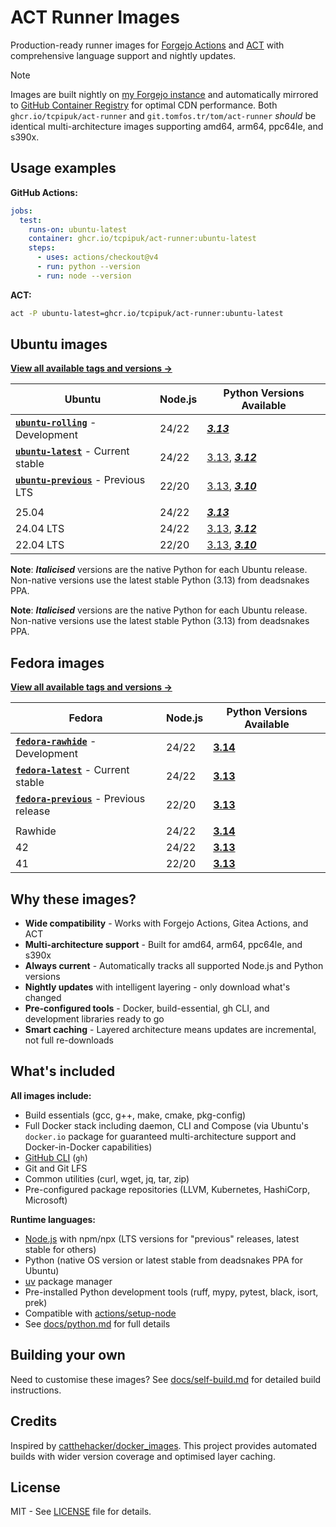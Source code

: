 # ACT Runner Images

Production-ready runner images for [Forgejo Actions](https://forgejo.org/docs/latest/user/actions/)
and [ACT](https://github.com/nektos/act) with comprehensive language support and nightly updates.

> [!NOTE]
> Images are built nightly on [my Forgejo instance](https://git.tomfos.tr/tom/act-runner) and
> automatically mirrored to [GitHub Container Registry](https://github.com/tcpipuk/act-runner/pkgs/container/act-runner)
> for optimal CDN performance. Both `ghcr.io/tcpipuk/act-runner` and `git.tomfos.tr/tom/act-runner`
> *should* be identical multi-architecture images supporting amd64, arm64, ppc64le, and s390x.

## Usage examples

**GitHub Actions:**

```yaml
jobs:
  test:
    runs-on: ubuntu-latest
    container: ghcr.io/tcpipuk/act-runner:ubuntu-latest
    steps:
      - uses: actions/checkout@v4
      - run: python --version
      - run: node --version
```

**ACT:**

```bash
act -P ubuntu-latest=ghcr.io/tcpipuk/act-runner:ubuntu-latest
```

## Ubuntu images

**[View all available tags and versions →](https://git.tomfos.tr/tom/-/packages/container/act-runner/versions)**

| Ubuntu | Node.js | Python Versions Available |
|--------|---------|---------------------------|
| **[`ubuntu-rolling`](https://git.tomfos.tr/tom/-/packages/container/act-runner/ubuntu-rolling)** - Development | 24/22 | [***3.13***](https://git.tomfos.tr/tom/-/packages/container/act-runner/ubuntu25.04-node24-22-py3.13) |
| **[`ubuntu-latest`](https://git.tomfos.tr/tom/-/packages/container/act-runner/ubuntu-latest)** - Current stable | 24/22 | [3.13](https://git.tomfos.tr/tom/-/packages/container/act-runner/ubuntu24.04-node24-22-py3.13), [***3.12***](https://git.tomfos.tr/tom/-/packages/container/act-runner/ubuntu24.04-node24-22-py3.12) |
| **[`ubuntu-previous`](https://git.tomfos.tr/tom/-/packages/container/act-runner/ubuntu-previous)** - Previous LTS | 22/20 | [3.13](https://git.tomfos.tr/tom/-/packages/container/act-runner/ubuntu22.04-node22-20-py3.13), [***3.10***](https://git.tomfos.tr/tom/-/packages/container/act-runner/ubuntu22.04-node22-20-py3.10) |
|  |  |  |
| 25.04 | 24/22 | [***3.13***](https://git.tomfos.tr/tom/-/packages/container/act-runner/ubuntu25.04-node24-22-py3.13) |
| 24.04 LTS | 24/22 | [3.13](https://git.tomfos.tr/tom/-/packages/container/act-runner/ubuntu24.04-node24-22-py3.13), [***3.12***](https://git.tomfos.tr/tom/-/packages/container/act-runner/ubuntu24.04-node24-22-py3.12) |
| 22.04 LTS | 22/20 | [3.13](https://git.tomfos.tr/tom/-/packages/container/act-runner/ubuntu22.04-node22-20-py3.13), [***3.10***](https://git.tomfos.tr/tom/-/packages/container/act-runner/ubuntu22.04-node22-20-py3.10) |

**Note**: ***Italicised*** versions are the native Python for each Ubuntu release. Non-native versions use the latest stable Python (3.13) from deadsnakes PPA.

**Note**: ***Italicised*** versions are the native Python for each Ubuntu release. Non-native
versions use the latest stable Python (3.13) from deadsnakes PPA.

## Fedora images

**[View all available tags and versions →](https://git.tomfos.tr/tom/-/packages/container/act-runner/versions)**

| Fedora | Node.js | Python Versions Available |
|--------|---------|---------------------------|
| **[`fedora-rawhide`](https://git.tomfos.tr/tom/-/packages/container/act-runner/fedora-rawhide)** - Development | 24/22 | [**3.14**](https://git.tomfos.tr/tom/-/packages/container/act-runner/fedorarawhide-node24-22-py3.14) |
| **[`fedora-latest`](https://git.tomfos.tr/tom/-/packages/container/act-runner/fedora-latest)** - Current stable | 24/22 | [**3.13**](https://git.tomfos.tr/tom/-/packages/container/act-runner/fedora42-node24-22-py3.13) |
| **[`fedora-previous`](https://git.tomfos.tr/tom/-/packages/container/act-runner/fedora-previous)** - Previous release | 22/20 | [**3.13**](https://git.tomfos.tr/tom/-/packages/container/act-runner/fedora41-node22-20-py3.13) |
|  |  |  |
| Rawhide | 24/22 | [**3.14**](https://git.tomfos.tr/tom/-/packages/container/act-runner/fedorarawhide-node24-22-py3.14) |
| 42 | 24/22 | [**3.13**](https://git.tomfos.tr/tom/-/packages/container/act-runner/fedora42-node24-22-py3.13) |
| 41 | 22/20 | [**3.13**](https://git.tomfos.tr/tom/-/packages/container/act-runner/fedora41-node22-20-py3.13) |

## Why these images?

- **Wide compatibility** - Works with Forgejo Actions, Gitea Actions, and ACT
- **Multi-architecture support** - Built for amd64, arm64, ppc64le, and s390x
- **Always current** - Automatically tracks all supported Node.js and Python versions
- **Nightly updates** with intelligent layering - only download what's changed
- **Pre-configured tools** - Docker, build-essential, gh CLI, and development libraries ready to go
- **Smart caching** - Layered architecture means updates are incremental, not full re-downloads

## What's included

**All images include:**

- Build essentials (gcc, g++, make, cmake, pkg-config)
- Full Docker stack including daemon, CLI and Compose (via Ubuntu's `docker.io` package for
  guaranteed multi-architecture support and Docker-in-Docker capabilities)
- [GitHub CLI](https://cli.github.com/manual/) (`gh`)
- Git and Git LFS
- Common utilities (curl, wget, jq, tar, zip)
- Pre-configured package repositories (LLVM, Kubernetes, HashiCorp, Microsoft)

**Runtime languages:**

- [Node.js](https://nodejs.org/) with npm/npx (LTS versions for "previous" releases, latest
  stable for others)
- Python (native OS version or latest stable from deadsnakes PPA for Ubuntu)
- [uv](https://docs.astral.sh/uv/) package manager
- Pre-installed Python development tools (ruff, mypy, pytest, black, isort, prek)
- Compatible with [actions/setup-node](https://github.com/actions/setup-node)
- See [docs/python.md](docs/python.md) for full details

## Building your own

Need to customise these images? See [docs/self-build.md](docs/self-build.md) for detailed build instructions.

## Credits

Inspired by [catthehacker/docker_images](https://github.com/catthehacker/docker_images). This
project provides automated builds with wider version coverage and optimised layer caching.

## License

MIT - See [LICENSE](LICENSE) file for details.
